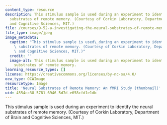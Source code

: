 ```yaml
---
content_type: resource
description: This stimulus sample is used during an experiment to identify the neural
  substrates of remote memory. (Courtesy of Corkin Laboratory, Department of Brain
  and Cognitive Sciences, MIT.)
file: /courses/9-52-a-investigating-the-neural-substrates-of-remote-memory-using-fmri-spring-2003/4554cc38578169465d7de658cfd1e1db_9-52as03-th.jpg
file_type: image/jpeg
image_metadata:
  caption: "This stimulus sample is used\_during an experiment to identify the neural\
    \ substrates of remote memory. (Courtesy of Corkin Laboratory, Department of Brain\
    \ and Cognitive Sciences, MIT.)"
  credit: ''
  image-alt: This stimulus sample is used during an experiment to identify the neural
    substrates of remote memory.
learning_resource_types: []
license: https://creativecommons.org/licenses/by-nc-sa/4.0/
ocw_type: OCWImage
resourcetype: Image
title: 'Neural Substrates of Remote Memory: An fMRI Study (thumbnail)'
uid: 4554cc38-5781-6946-5d7d-e658cfd1e1db
---
```

This stimulus sample is used during an experiment to identify the neural substrates of remote memory. (Courtesy of Corkin Laboratory, Department of Brain and Cognitive Sciences, MIT.)